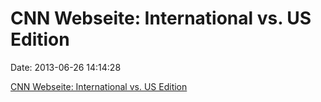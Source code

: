 CNN Webseite: International vs. US Edition
==========================================

Date: 2013-06-26 14:14:28

[CNN Webseite: International vs. US
Edition](http://i.imgur.com/2ntcfqJ.png)
